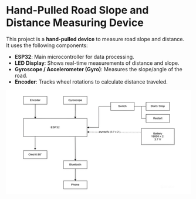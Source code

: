 # Hand-Pulled Road Slope and Distance Measuring Device

This project is a **hand-pulled device** to measure road slope and distance.  
It uses the following components:

- **ESP32**: Main microcontroller for data processing.  
- **LED Display**: Shows real-time measurements of distance and slope.  
- **Gyroscope / Accelerometer (Gyro)**: Measures the slope/angle of the road.  
- **Encoder**: Tracks wheel rotations to calculate distance traveled.

![Diagram](Diagram.jpg)
